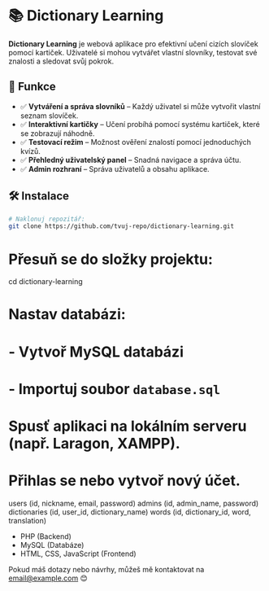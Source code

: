 # 📚 Dictionary Learning

**Dictionary Learning** je webová aplikace pro efektivní učení cizích slovíček pomocí kartiček. Uživatelé si mohou vytvářet vlastní slovníky, testovat své znalosti a sledovat svůj pokrok.

## 🚀 Funkce
- ✅ **Vytváření a správa slovníků** – Každý uživatel si může vytvořit vlastní seznam slovíček.
- ✅ **Interaktivní kartičky** – Učení probíhá pomocí systému kartiček, které se zobrazují náhodně.
- ✅ **Testovací režim** – Možnost ověření znalostí pomocí jednoduchých kvízů.
- ✅ **Přehledný uživatelský panel** – Snadná navigace a správa účtu.
- ✅ **Admin rozhraní** – Správa uživatelů a obsahu aplikace.

## 🛠️ Instalace

```bash
# Naklonuj repozitář:
git clone https://github.com/tvuj-repo/dictionary-learning.git
```
# Přesuň se do složky projektu:
cd dictionary-learning

# Nastav databázi: 
# - Vytvoř MySQL databázi
# - Importuj soubor `database.sql`

# Spusť aplikaci na lokálním serveru (např. Laragon, XAMPP).
# Přihlas se nebo vytvoř nový účet.

users (id, nickname, email, password)
admins (id, admin_name, password)
dictionaries (id, user_id, dictionary_name)
words (id, dictionary_id, word, translation)

- PHP (Backend)
- MySQL (Databáze)
- HTML, CSS, JavaScript (Frontend)

Pokud máš dotazy nebo návrhy, můžeš mě kontaktovat na email@example.com 😊
